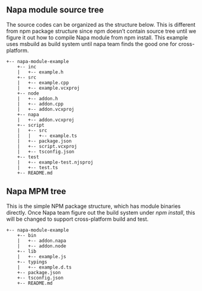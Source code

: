 ## Napa module source tree

The source codes can be organized as the structure below. This is different from npm package structure since npm
 doesn’t contain source tree until we figure it out how to compile Napa module from npm install. This example uses
 msbuild as build system until napa team finds the good one for cross-platform.
```
+-- napa-module-example
    +-- inc
    |   +-- example.h
    +-- src
    |   +-- example.cpp
    |   +-- example.vcxproj
    +-- node
    |   +-- addon.h
    |   +-- addon.cpp
    |   +-- addon.vcxproj
    +-- napa
    |   +-- addon.vcxproj
    +-- script
    |   +-- src
    |   |   +-- example.ts
    |   +-- package.json
    |   +-- script.vcxproj
    |   +-- tsconfig.json
    +-- test
    |   +-- example-test.njsproj
    |   +-- test.ts
    +-- README.md
```

## Napa MPM tree

This is the simple NPM package structure, which has module binaries directly. Once Napa team figure out the build system
 under *npm install*, this will be changed to support cross-platform build and test.
```
+-- napa-module-example
    +-- bin
    |   +-- addon.napa
    |   +-- addon.node
    +-- lib
    |   +-- example.js
    +-- typings
    |   +-- example.d.ts
    +-- package.json
    +-- tsconfig.json
    +-- README.md
```